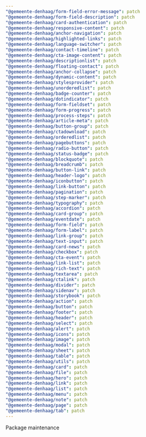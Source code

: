 ```yaml
---
"@gemeente-denhaag/form-field-error-message": patch
"@gemeente-denhaag/form-field-description": patch
"@gemeente-denhaag/card-authentication": patch
"@gemeente-denhaag/responsive-content": patch
"@gemeente-denhaag/anchor-navigation": patch
"@gemeente-denhaag/highlighted-links": patch
"@gemeente-denhaag/language-switcher": patch
"@gemeente-denhaag/contact-timeline": patch
"@gemeente-denhaag/cta-image-content": patch
"@gemeente-denhaag/descriptionlist": patch
"@gemeente-denhaag/floating-contact": patch
"@gemeente-denhaag/anchor-collapse": patch
"@gemeente-denhaag/dynamic-content": patch
"@gemeente-denhaag/stylesprovider": patch
"@gemeente-denhaag/unorderedlist": patch
"@gemeente-denhaag/badge-counter": patch
"@gemeente-denhaag/dotindicator": patch
"@gemeente-denhaag/form-fieldset": patch
"@gemeente-denhaag/form-progress": patch
"@gemeente-denhaag/process-steps": patch
"@gemeente-denhaag/article-meta": patch
"@gemeente-denhaag/button-group": patch
"@gemeente-denhaag/ctadownload": patch
"@gemeente-denhaag/orderedlist": patch
"@gemeente-denhaag/pagebuttons": patch
"@gemeente-denhaag/radio-button": patch
"@gemeente-denhaag/status-badge": patch
"@gemeente-denhaag/blockquote": patch
"@gemeente-denhaag/breadcrumb": patch
"@gemeente-denhaag/button-link": patch
"@gemeente-denhaag/header-logo": patch
"@gemeente-denhaag/iconbutton": patch
"@gemeente-denhaag/link-button": patch
"@gemeente-denhaag/pagination": patch
"@gemeente-denhaag/step-marker": patch
"@gemeente-denhaag/typography": patch
"@gemeente-denhaag/accordion": patch
"@gemeente-denhaag/card-group": patch
"@gemeente-denhaag/eventdate": patch
"@gemeente-denhaag/form-field": patch
"@gemeente-denhaag/form-label": patch
"@gemeente-denhaag/link-group": patch
"@gemeente-denhaag/text-input": patch
"@gemeente-denhaag/card-news": patch
"@gemeente-denhaag/checkbox": patch
"@gemeente-denhaag/cta-event": patch
"@gemeente-denhaag/link-list": patch
"@gemeente-denhaag/rich-text": patch
"@gemeente-denhaag/textarea": patch
"@gemeente-denhaag/ctalink": patch
"@gemeente-denhaag/divider": patch
"@gemeente-denhaag/sidenav": patch
"@gemeente-denhaag/storybook": patch
"@gemeente-denhaag/action": patch
"@gemeente-denhaag/button": patch
"@gemeente-denhaag/footer": patch
"@gemeente-denhaag/header": patch
"@gemeente-denhaag/select": patch
"@gemeente-denhaag/alert": patch
"@gemeente-denhaag/icons": patch
"@gemeente-denhaag/image": patch
"@gemeente-denhaag/modal": patch
"@gemeente-denhaag/sheet": patch
"@gemeente-denhaag/table": patch
"@gemeente-denhaag/utils": patch
"@gemeente-denhaag/card": patch
"@gemeente-denhaag/file": patch
"@gemeente-denhaag/hero": patch
"@gemeente-denhaag/link": patch
"@gemeente-denhaag/list": patch
"@gemeente-denhaag/menu": patch
"@gemeente-denhaag/note": patch
"@gemeente-denhaag/page": patch
"@gemeente-denhaag/tab": patch
---
```


Package maintenance
